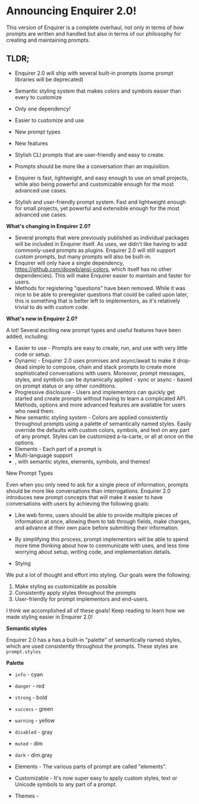 # Announcing Enquirer 2.0!

This version of Enquirer is a complete overhaul, not only in terms of how prompts are written and handled but also in terms of our philosophy for creating and maintaining prompts.

## TLDR;

- Enquirer 2.0 will ship with several built-in prompts (some prompt libraries will be deprecated)
- Semantic styling system that makes colors and symbols easier than every to customize
- Only one dependency!
- Easier to customize and use
- New prompt types
- New features

- Stylish CLI prompts that are user-friendly and easy to create.
- Prompts should be more like a conversation than an inquisition.
- Enquirer is fast, lightweight, and easy enough to use on small projects, while also being powerful and customizable enough for the most advanced use cases.
- Stylish and user-friendly prompt system. Fast and lightweight enough for small projects, yet powerful and extensible enough for the most advanced use cases.

**What's changing in Enquirer 2.0?**

- Several prompts that were previously published as individual packages will be included in Enquirer itself. As uses, we didn't like having to add commonly-used prompts as plugins. Enquirer 2.0 will still support custom prompts, but many prompts will also be built-in.
- Enquirer will only have a single dependency, https://github.com/doowb/ansi-colors, which itself has no other dependencies). This will make Enquirer easier to maintain and faster for users.
- Methods for registering "questions" have been removed. While it was nice to be able to preregister questions that could be called upon later, this is something that is better left to implementors, as it's relatively trivial to do with custom code.

**What's new in Enquirer 2.0?**

A lot!  Several exciting new prompt types and useful features have been added, including:

- Easier to use - Prompts are easy to create, run, and use with very little code or setup.
- Dynamic - Enquirer 2.0 uses promises and async/await to make it drop-dead simple to compose, chain and stack prompts to create more sophisticated conversations with users. Moreover, prompt messages, styles, and symbols can be dynamically applied - sync or async - based on prompt status or any other conditions.
- Progressive disclosure - Users and implementors can quickly get started and create prompts without having to learn a complicated API. Methods, options and more advanced features are available for users who need them.
- New semantic styling system - Colors are applied consistently throughout prompts using a palette of semantically named styles. Easily override the defaults with custom colors, symbols, and text on any part of any prompt. Styles can be customized a-la-carte, or all at once on the options.
- Elements - Each part of a prompt is
- Multi-language support
- , with semantic styles, elements, symbols, and themes!


New Prompt Types

Even when you only need to ask for a single piece of information, prompts should be more like conversations than interrogations. Enquirer 2.0 introduces new prompt concepts that will make it easier to have conversations with users by achieving the following goals:

- Like web forms, users should be able to provide multiple pieces of information at once, allowing them to tab through fields, make changes, and advance at their own pace before submitting their information.
- By simplifying this process, prompt implementors will be able to spend more time thinking about how to communicate with uses, and less time worrying about setup, writing code, and implementation details.


 - Stying

We put a lot of thought and effort into styling. Our goals were the following:

1. Make styling as customizable as possible
1. Consistently apply styles throughout the prompts
1. User-friendly for prompt implementors and end-users.

I think we accomplished all of these goals! Keep reading to learn how we made styling easier in Enquirer 2.0!

**Semantic styles**

Enquirer 2.0 has a has a built-in "palette" of semantically named styles, which are used consistently throughout the prompts. These styles are `prompt.styles`


**Palette**

- `info` - cyan
- `danger` - red
- `strong` - bold
- `success` - green
- `warning` - yellow
- `disabled` - gray
- `muted` - dim
- `dark` - dim.gray

- Elements - The various parts of prompt are called "elements".
- Customizable - It's now super easy to apply custom styles, text or Unicode symbols to any part of a prompt.
- Themes -

